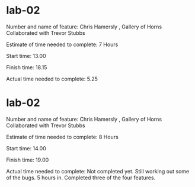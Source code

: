 # lab-02

Number and name of feature: Chris Hamersly , Gallery of Horns
Collaborated with Trevor Stubbs

Estimate of time needed to complete: 7 Hours

Start time: 13.00

Finish time: 18.15

Actual time needed to complete: 5.25 

# lab-02

Number and name of feature: Chris Hamersly , Gallery of Horns
Collaborated with Trevor Stubbs

Estimate of time needed to complete: 8 Hours

Start time: 14.00

Finish time: 19.00

Actual time needed to complete: Not completed yet.  Still working out some of the bugs.  5 hours in. Completed three of the four features. 




